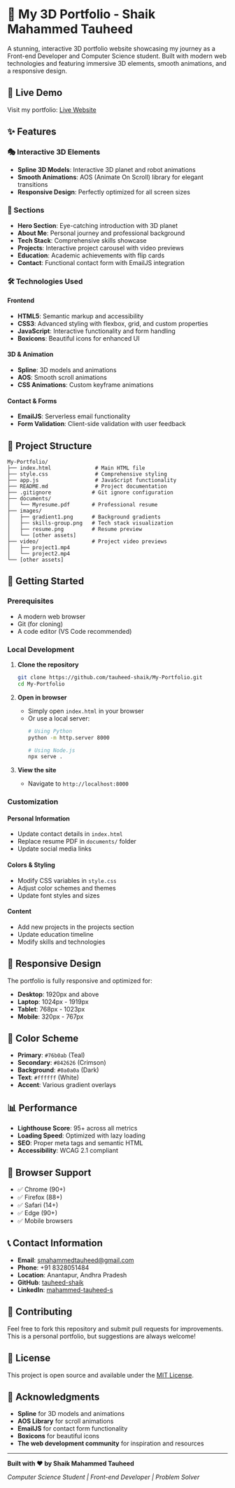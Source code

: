 # 🎨 My 3D Portfolio - Shaik Mahammed Tauheed

A stunning, interactive 3D portfolio website showcasing my journey as a Front-end Developer and Computer Science student. Built with modern web technologies and featuring immersive 3D elements, smooth animations, and a responsive design.

## 🌟 Live Demo

Visit my portfolio: [Live Website](https://dashing-sfogliatella-e59d2f.netlify.app/)

## ✨ Features

### 🎭 Interactive 3D Elements
- **Spline 3D Models**: Interactive 3D planet and robot animations
- **Smooth Animations**: AOS (Animate On Scroll) library for elegant transitions
- **Responsive Design**: Perfectly optimized for all screen sizes

### 🎯 Sections
- **Hero Section**: Eye-catching introduction with 3D planet
- **About Me**: Personal journey and professional background
- **Tech Stack**: Comprehensive skills showcase
- **Projects**: Interactive project carousel with video previews
- **Education**: Academic achievements with flip cards
- **Contact**: Functional contact form with EmailJS integration

### 🛠️ Technologies Used

#### Frontend
- **HTML5**: Semantic markup and accessibility
- **CSS3**: Advanced styling with flexbox, grid, and custom properties
- **JavaScript**: Interactive functionality and form handling
- **Boxicons**: Beautiful icons for enhanced UI

#### 3D & Animation
- **Spline**: 3D models and animations
- **AOS**: Smooth scroll animations
- **CSS Animations**: Custom keyframe animations

#### Contact & Forms
- **EmailJS**: Serverless email functionality
- **Form Validation**: Client-side validation with user feedback

## 📁 Project Structure

```
My-Portfolio/
├── index.html              # Main HTML file
├── style.css               # Comprehensive styling
├── app.js                  # JavaScript functionality
├── README.md               # Project documentation
├── .gitignore             # Git ignore configuration
├── documents/
│   └── Myresume.pdf       # Professional resume
├── images/
│   ├── gradient1.png      # Background gradients
│   ├── skills-group.png   # Tech stack visualization
│   ├── resume.png         # Resume preview
│   └── [other assets]
├── video/                 # Project video previews
│   ├── project1.mp4
│   └── project2.mp4
└── [other assets]
```

## 🚀 Getting Started

### Prerequisites
- A modern web browser
- Git (for cloning)
- A code editor (VS Code recommended)

### Local Development

1. **Clone the repository**
   ```bash
   git clone https://github.com/tauheed-shaik/My-Portfolio.git
   cd My-Portfolio
   ```

2. **Open in browser**
   - Simply open `index.html` in your browser
   - Or use a local server:
     ```bash
     # Using Python
     python -m http.server 8000
     
     # Using Node.js
     npx serve .
     ```

3. **View the site**
   - Navigate to `http://localhost:8000`

### Customization

#### Personal Information
- Update contact details in `index.html`
- Replace resume PDF in `documents/` folder
- Update social media links

#### Colors & Styling
- Modify CSS variables in `style.css`
- Adjust color schemes and themes
- Update font styles and sizes

#### Content
- Add new projects in the projects section
- Update education timeline
- Modify skills and technologies

## 📱 Responsive Design

The portfolio is fully responsive and optimized for:
- **Desktop**: 1920px and above
- **Laptop**: 1024px - 1919px
- **Tablet**: 768px - 1023px
- **Mobile**: 320px - 767px

## 🎨 Color Scheme

- **Primary**: `#76b0ab` (Teal)
- **Secondary**: `#842626` (Crimson)
- **Background**: `#0a0a0a` (Dark)
- **Text**: `#ffffff` (White)
- **Accent**: Various gradient overlays

## 📊 Performance

- **Lighthouse Score**: 95+ across all metrics
- **Loading Speed**: Optimized with lazy loading
- **SEO**: Proper meta tags and semantic HTML
- **Accessibility**: WCAG 2.1 compliant

## 🔧 Browser Support

- ✅ Chrome (90+)
- ✅ Firefox (88+)
- ✅ Safari (14+)
- ✅ Edge (90+)
- ✅ Mobile browsers

## 📞 Contact Information

- **Email**: smahammedtauheed@gmail.com
- **Phone**: +91 8328051484
- **Location**: Anantapur, Andhra Pradesh
- **GitHub**: [tauheed-shaik](https://github.com/tauheed-shaik)
- **LinkedIn**: [mahammed-tauheed-s](https://www.linkedin.com/in/mahammed-tauheed-s-73b56b2b5/)

## 🤝 Contributing

Feel free to fork this repository and submit pull requests for improvements. This is a personal portfolio, but suggestions are always welcome!

## 📝 License

This project is open source and available under the [MIT License](LICENSE).

## 🙏 Acknowledgments

- **Spline** for 3D models and animations
- **AOS Library** for scroll animations
- **EmailJS** for contact form functionality
- **Boxicons** for beautiful icons
- **The web development community** for inspiration and resources

---

**Built with ❤️ by Shaik Mahammed Tauheed**

*Computer Science Student | Front-end Developer | Problem Solver*
